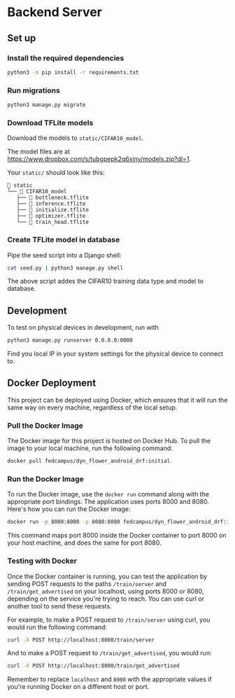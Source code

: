 # Backend Server

## Set up

### Install the required dependencies

```sh
python3 -m pip install -r requirements.txt
```

### Run migrations

```sh
python3 manage.py migrate
```

### Download TFLite models

Download the models to `static/CIFAR10_model`.

The model files are at <https://www.dropbox.com/s/tubgpepk2q6xiny/models.zip?dl=1>.

Your `static/` should look like this:

```
 static
└──  CIFAR10_model
   ├──  bottleneck.tflite
   ├──  inference.tflite
   ├──  initialize.tflite
   ├──  optimizer.tflite
   └──  train_head.tflite
```

### Create TFLite model in database

Pipe the seed script into a Django shell:

```sh
cat seed.py | python3 manage.py shell
```

The above script addes the CIFAR10 training data type and model to database.

## Development

To test on physical devices in development, run with

```sh
python3 manage.py runserver 0.0.0.0:8000
```

Find you local IP in your system settings for the physical device to connect to.

## Docker Deployment

This project can be deployed using Docker, which ensures that it will run the same way on every machine, regardless of the local setup.

### Pull the Docker Image

The Docker image for this project is hosted on Docker Hub. To pull the image to your local machine, run the following command:

```sh
docker pull fedcampus/dyn_flower_android_drf:initial
```

### Run the Docker Image

To run the Docker image, use the `docker run` command along with the appropriate port bindings. The application uses ports 8000 and 8080. Here's how you can run the Docker image:

```sh
docker run -p 8000:8000 -p 8080:8080 fedcampus/dyn_flower_android_drf:initial
```

This command maps port 8000 inside the Docker container to port 8000 on your host machine, and does the same for port 8080.

### Testing with Docker

Once the Docker container is running, you can test the application by sending POST requests to the paths `/train/server` and `/train/get_advertised` on your localhost, using ports 8000 or 8080, depending on the service you're trying to reach. You can use curl or another tool to send these requests.

For example, to make a POST request to `/train/server` using curl, you would run the following command:

```sh
curl -X POST http://localhost:8000/train/server
```

And to make a POST request to `/train/get_advertised`, you would run:

```sh
curl -X POST http://localhost:8000/train/get_advertised
```

Remember to replace `localhost` and `8000` with the appropriate values if you're running Docker on a different host or port.

